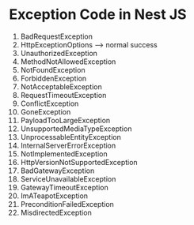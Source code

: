 # Exception Code in Nest JS

1. BadRequestException
2. HttpExceptionOptions --> normal success
3. UnauthorizedException
4. MethodNotAllowedException
5. NotFoundException
6. ForbiddenException
7. NotAcceptableException
8. RequestTimeoutException
9. ConflictException
10. GoneException
11. PayloadTooLargeException
12. UnsupportedMediaTypeException
13. UnprocessableEntityException
14. InternalServerErrorException
15. NotImplementedException
16. HttpVersionNotSupportedException
17. BadGatewayException
18. ServiceUnavailableException
19. GatewayTimeoutException
20. ImATeapotException
21. PreconditionFailedException
22. MisdirectedException
